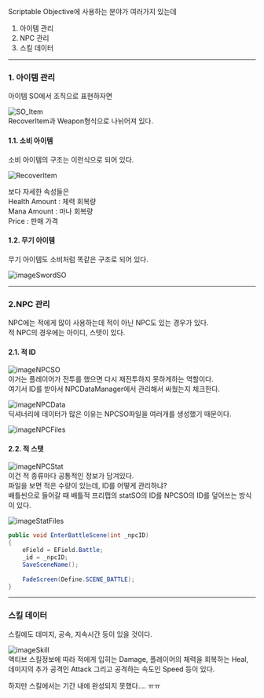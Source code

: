 Scriptable Objective에 사용하는 분야가 여러가지 있는데
<p>
 <ol>
  <li>아이템 관리</li>
  <li>NPC 관리</li>
  <li>스킬 데이터</li>
 </ol>
</p>

<hr/>

<h3>1. 아이템 관리</h3>
<p>
아이템 SO에서 조직으로 표현하자면<br>

![SO_Item](https://github.com/user-attachments/assets/59c89ab4-4450-4644-949b-dfdc86795cc8)
<br>RecoverItem과 Weapon형식으로 나뉘어져 있다.
</p>

<h4>1.1. 소비 아이템</h4>
 소비 아이템의 구조는 이런식으로 되어 있다.
 
![RecoverItem](https://github.com/user-attachments/assets/9550b57b-78b0-454f-9383-384f026a75db)
<p>
보다 자세한 속성들은<br>
Health Amount : 체력 회복량<br>
Mana Amount : 마나 회복량<br>
Price : 판매 가격
</p>

<h4>1.2. 무기 아이템</h4>
무기 아이템도 소비처럼 똑같은 구조로 되어 있다.

![imageSwordSO](https://github.com/user-attachments/assets/4402c02c-a1cc-446c-8e7c-1ee9c2f434c3)

<hr/>

<h3>2.NPC 관리</h3>
<p>
 NPC에는 적에게 많이 사용하는데 적이 아닌 NPC도 있는 경우가 있다.<br>
 적 NPC의 경우에는 아이디, 스탯이 있다.

 <h4>2.1. 적 ID</h4>

 ![imageNPCSO](https://github.com/user-attachments/assets/bc4fefd9-8bea-4ee4-978e-aa6b0e700ca5)
<br>이거는 플레이어가 전투를 했으면 다시 재전투하지 못하게하는 역할이다.
<br>여기서 ID를 받아서 NPCDataManager에서 관리해서 싸웠는지 체크한다.

![imageNPCData](https://github.com/user-attachments/assets/894b959a-f87d-4936-836d-b2b6758ca65c)
<br>딕셔너리에 데이터가 많은 이유는 NPCSO파일을 여러개를 생성했기 때문이다.

![imageNPCFiles](https://github.com/user-attachments/assets/cf33f073-658b-4582-83a9-86207394fd84)



<h4>2.2. 적 스탯</h4>

![imageNPCStat](https://github.com/user-attachments/assets/04963928-3de4-4b80-9346-eb6fbadddb28)
<br>이건 적 종류마다 공통적인 정보가 담겨있다.
<br>파일을 보면 적은 수량이 있는데, ID를 어떻게 관리하냐?
<br>배틀씬으로 들어갈 때 배틀적 프리팹의 statSO의 ID를 NPCSO의 ID를 덮어쓰는 방식이 있다.

![imageStatFiles](https://github.com/user-attachments/assets/ca62f91a-056b-44a7-8afc-c5ee48ab5e3a)

```EnemyStatHandler.cs
public void EnterBattleScene(int _npcID)
{
    eField = EField.Battle;
    _id = _npcID;
    SaveSceneName();
    
    FadeScreen(Define.SCENE_BATTLE);
}
```
</p>
<hr />

<h3>스킬 데이터</h3>
<p>
 스킬에도 데미지, 공속, 지속시간 등이 있을 것이다.

 ![imageSkill](https://github.com/user-attachments/assets/1db596e7-430c-41d1-8f5e-de3e8b0e077d)
<br>
액티브 스킬정보에 따라 적에게 입히는 Damage, 플레이어의 체력을 회복하는 Heal, 데미지의 추가 공격인 Attack 그리고 공격하는 속도인 Speed 등이 있다.

하지만 스킬에서는 기간 내에 완성되지 못했다.... ㅠㅠ
</p>
